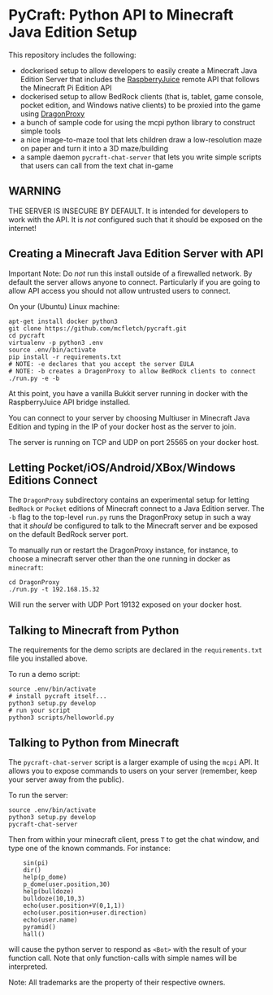 # PyCraft: Python API to Minecraft Java Edition Setup

This repository includes the following:

* dockerised setup to allow developers to easily create a 
  Minecraft Java Edition Server that includes the 
  [RaspberryJuice](https://github.com/zhuowei/RaspberryJuice) 
  remote API that follows the Minecraft Pi Edition API
* dockerised setup to allow BedRock clients (that is,
  tablet, game console, pocket edition, and Windows native
  clients) to be proxied into the game using
  [DragonProxy](https://github.com/DragonetMC/DragonProxy)
* a bunch of sample code for using the mcpi python
  library to construct simple tools
* a nice image-to-maze tool that lets children draw a 
  low-resolution maze on paper and turn it into a 3D
  maze/building
* a sample daemon `pycraft-chat-server` that lets you
  write simple scripts that users can call from the
  text chat in-game

## WARNING

THE SERVER IS INSECURE BY DEFAULT. It is intended for 
developers to work with the API. It is *not* configured
such that it should be exposed on the internet!

## Creating a Minecraft Java Edition Server with API

Important Note: Do *not* run this install outside
of a firewalled network. By default the server allows
anyone to connect. Particularly if you are going
to allow API access you should not allow untrusted
users to connect.

On your (Ubuntu) Linux machine:

```
apt-get install docker python3
git clone https://github.com/mcfletch/pycraft.git
cd pycraft
virtualenv -p python3 .env
source .env/bin/activate
pip install -r requirements.txt
# NOTE: -e declares that you accept the server EULA
# NOTE: -b creates a DragonProxy to allow BedRock clients to connect
./run.py -e -b
```

At this point, you have a vanilla Bukkit server running 
in docker with the RaspberryJuice API bridge installed.

You can connect to your server by choosing Multiuser
in Minecraft Java Edition and typing in the 
IP of your docker host as the server to join.

The server is running on TCP and UDP on port 25565
on your docker host.

## Letting Pocket/iOS/Android/XBox/Windows Editions Connect

The `DragonProxy` subdirectory contains an experimental
setup for letting `BedRock` or `Pocket` editions
of Minecraft connect to a Java Edition server.
The `-b` flag to the top-level `run.py` runs the
DragonProxy setup in such a way that it *should*
be configured to talk to the Minecraft server 
and be exposed on the default BedRock server port.

To manually run or restart the DragonProxy instance,
for instance, to choose a minecraft server other than
the one running in docker as `minecraft`:

```
cd DragonProxy
./run.py -t 192.168.15.32
```

Will run the server with UDP Port 19132 exposed on
your docker host.

## Talking to Minecraft from Python

The requirements for the demo scripts are declared
in the `requirements.txt` file you installed above.

To run a demo script:
```
source .env/bin/activate
# install pycraft itself...
python3 setup.py develop 
# run your script
python3 scripts/helloworld.py
```

## Talking to Python from Minecraft

The `pycraft-chat-server` script is a larger example
of using the `mcpi` API. It allows you to expose 
commands to users on your server (remember, keep your
server away from the public).

To run the server:
```
source .env/bin/activate
python3 setup.py develop
pycraft-chat-server
```
Then from within your minecraft client, press `T`
to get the chat window, and type one of the known
commands. For instance:
```
    sin(pi)
    dir()
    help(p_dome)
    p_dome(user.position,30)
    help(bulldoze)
    bulldoze(10,10,3)
    echo(user.position+V(0,1,1))
    echo(user.position+user.direction)
    echo(user.name)
    pyramid()
    hall() 
```
will cause the python server to respond as `<Bot>`
with the result of your function call. Note that
only function-calls with simple names will be 
interpreted.

Note: 
  All trademarks are the property of their respective owners.
